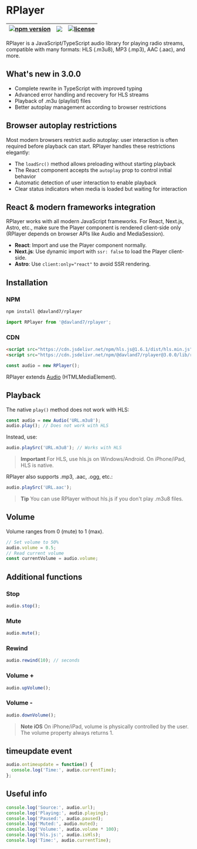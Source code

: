 
# RPlayer

| [![npm version](https://img.shields.io/npm/v/@davland7/rplayer?style=flat-square)](https://www.npmjs.com/package/@davland7/rplayer) | [![](https://data.jsdelivr.com/v1/package/npm/@davland7/rplayer/badge)](https://www.jsdelivr.com/package/npm/@davland7/rplayer) | [![license](https://img.shields.io/npm/l/@davland7/rplayer?style=flat-square)](./LICENSE) |
|:-:|:-:|:-:|

RPlayer is a JavaScript/TypeScript audio library for playing radio streams, compatible with many formats: HLS (.m3u8), MP3 (.mp3), AAC (.aac), and more.

## What's new in 3.0.0

- Complete rewrite in TypeScript with improved typing
- Advanced error handling and recovery for HLS streams
- Playback of .m3u (playlist) files
- Better autoplay management according to browser restrictions

## Browser autoplay restrictions

Most modern browsers restrict audio autoplay: user interaction is often required before playback can start. RPlayer handles these restrictions elegantly:

- The `loadSrc()` method allows preloading without starting playback
- The React component accepts the `autoplay` prop to control initial behavior
- Automatic detection of user interaction to enable playback
- Clear status indicators when media is loaded but waiting for interaction

## React & modern frameworks integration

RPlayer works with all modern JavaScript frameworks. For React, Next.js, Astro, etc., make sure the Player component is rendered client-side only (RPlayer depends on browser APIs like Audio and MediaSession).

- **React**: Import and use the Player component normally.
- **Next.js**: Use dynamic import with `ssr: false` to load the Player client-side.
- **Astro**: Use `client:only="react"` to avoid SSR rendering.

## Installation

### NPM

```bash
npm install @davland7/rplayer
```

```javascript
import RPlayer from '@davland7/rplayer';
```

### CDN

```html
<script src="https://cdn.jsdelivr.net/npm/hls.js@1.6.1/dist/hls.min.js"></script>
<script src="https://cdn.jsdelivr.net/npm/@davland7/rplayer@3.0.0/lib/rplayer.umd.min.js"></script>
```

```javascript
const audio = new RPlayer();
```

RPlayer extends [Audio](https://developer.mozilla.org/en-US/docs/Web/HTML/Element/audio) (HTMLMediaElement).

## Playback

The native `play()` method does not work with HLS:

```javascript
const audio = new Audio('URL.m3u8');
audio.play(); // Does not work with HLS
```

Instead, use:

```javascript
audio.playSrc('URL.m3u8'); // Works with HLS
```

> **Important**
> For HLS, use hls.js on Windows/Android. On iPhone/iPad, HLS is native.

RPlayer also supports .mp3, .aac, .ogg, etc.:

```javascript
audio.playSrc('URL.aac');
```

> **Tip**
> You can use RPlayer without hls.js if you don't play .m3u8 files.

## Volume

Volume ranges from 0 (mute) to 1 (max).

```javascript
// Set volume to 50%
audio.volume = 0.5;
// Read current volume
const currentVolume = audio.volume;
```

## Additional functions

### Stop

```javascript
audio.stop();
```

### Mute

```javascript
audio.mute();
```

### Rewind

```javascript
audio.rewind(10); // seconds
```

### Volume +

```javascript
audio.upVolume();
```

### Volume -

```javascript
audio.downVolume();
```

> **Note iOS**
> On iPhone/iPad, volume is physically controlled by the user. The volume property always returns 1.

## timeupdate event

```javascript
audio.ontimeupdate = function() {
  console.log('Time:', audio.currentTime);
};
```

## Useful info

```javascript
console.log('Source:', audio.url);
console.log('Playing:', audio.playing);
console.log('Paused:', audio.paused);
console.log('Muted:', audio.muted);
console.log('Volume:', audio.volume * 100);
console.log('hls.js:', audio.isHls);
console.log('Time:', audio.currentTime);
```
